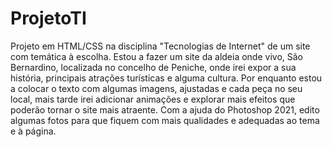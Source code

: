 # ProjetoTI
Projeto em HTML/CSS na disciplina  "Tecnologias de Internet" de um site com temática à escolha.
Estou a fazer um site da aldeia onde vivo, São Bernardino, localizada no concelho de Peniche, onde irei expor a sua história, principais atrações turísticas e alguma cultura.
Por enquanto estou a colocar o texto com algumas imagens, ajustadas e cada peça no seu local, mais tarde irei adicionar animações e explorar mais efeitos que poderão tornar o site mais atraente. Com a ajuda do Photoshop 2021, edito algumas fotos para que fiquem com mais qualidades e adequadas ao tema e à página. 
